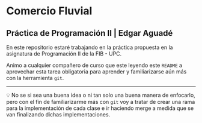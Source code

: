 # Comercio Fluvial 
## Práctica de Programación II | Edgar Aguadé

En este repositorio estaré trabajando en la práctica propuesta en la asignatura de Programación II de la FIB - UPC.

Animo a cualquier compañero de curso que este leyendo este `README` a aprovechar esta tarea obligatoria para aprender y familiarizarse aún más con la herramienta `git`.

---

💡 No se si sea una buena idea o ni tan solo una buena manera de enfocarlo, pero con el fin de familiarizarme más con `git` voy a tratar de crear una rama para la implementación de cada clase e ir haciendo merge a medida que se van finalizando dichas implementaciones.
